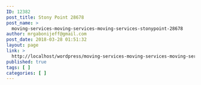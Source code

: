 ```yaml
---
ID: 12382
post_title: Stony Point 28678
post_name: >
  moving-services-moving-services-moving-services-stonypoint-28678
author: mrgabonijeff@gmail.com
post_date: 2018-03-28 01:51:32
layout: page
link: >
  http://localhost/wordpress/moving-services-moving-services-moving-services-stonypoint-28678/
published: true
tags: [ ]
categories: [ ]
---
```

